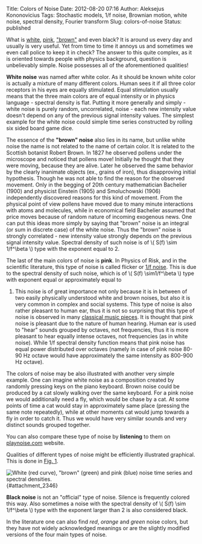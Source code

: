 Title: Colors of Noise
Date: 2012-08-20 07:16
Author: Aleksejus Kononovicius
Tags: Stochastic models, 1/f noise, Brownian motion, white noise, spectral density, Fourier transform
Slug: colors-of-noise
Status: published

What
is [white](/tag/white-noise),
[pink](/tag/1f-noise),
["brown"](/tag/brownian-motion) and even
black? It is around us every day and usually is very useful. Yet from
time to time it annoys us and sometimes we even call police to keep it
in check? The answer to this quite complex, as it is oriented towards
people with physics background, question is unbelievably simple. Noise
possesses all of the aforementioned
qualities!<!--more-->

**White noise** was named after white color. As it should be known white
color is actually a mixture of many different colors. Human sees it if
all three color receptors in his eyes are equally stimulated. Equal
stimulation usually means that the three main colors are of equal
intensity or in physics language - spectral density is flat. Putting it
more generally and simply - white noise is purely random, uncorrelated,
noise - each new intensity value doesn't depend on any of the previous
signal intensity values. The simplest example for the white noise could
simple time series constructed by rolling six sided board game dice.

The essence of the **"brown" noise** also lies in its name, but unlike
white noise the name is not related to the name of certain color. It is
related to the Scottish botanist Robert Brown. In 1827 he observed
pollens under the microscope and noticed that pollens move! Initially he
thought that they were moving, because they are alive. Later he observed
the same behavior by the clearly inanimate objects (ex., grains of
iron), thus disapproving initial hypothesis. Though he was not able to
find the reason for the observed movement. Only in the begging of 20th
century mathematician Bachelier (1900) and physicist Einstein (1905) and
Smoluchowski (1906) independently discovered reasons for this kind of
movement. From the physical point of view pollens have moved due to many
minute interactions with atoms and molecules, while in economical field
Bachelier assumed that price moves because of random nature of incoming
exogenous news. One can put this ideas more simply by saying that
"brown" noise is an integral (or sum in discrete case) of the white
noise. Thus the "brown" noise is strongly correlated - new intensity
value strongly depends on the previous signal intensity value. Spectral
density of such noise is of \\\(  S(f) \sim 1/f^\beta  \\\) type
with the exponent equal to 2.

The last of the main colors of noise is **pink**. In Physics of Risk,
and in the scientific literature, this type of noise is called flicker
or [1/f noise](/tag/1f-noise). This is due
to the spectral density of such noise, which is of \\\(  S(f) \sim1/f^\beta  \\\) type with exponent equal or approximately equal to
1. This noise is of great importance not only because it is in between
of two easily physically understood white and brown noises, but also it
is very common in complex and social systems. This type of noise is also
rather pleasant to human ear, thus it is not so surprising that this
type of noise is observed in many [classical music
pieces](/music-point-processes-and-1f-noise "Music, point processes and 1/f noise on Physics of Risk").
It is thought that pink noise is pleasant due to the nature of human
hearing. Human ear is used to "hear" sounds grouped by octaves, not
frequencies, thus it is more pleasant to hear equally intense octaves,
not frequencies (as in white noise). While 1/f spectral density function
means that pink noise has equal power distributed over octaves (namely
in case of pink noise 80-90 Hz octave would have approximately the same
intensity as 800-900 Hz octave).

The colors of noise may be also illustrated with another very simple
example. One can imagine white noise as a composition created by
randomly pressing keys on the piano keyboard. Brown noise could be
produced by a cat slowly walking over the same keyboard. For a pink
noise we would additionally need a fly, which would be chase by a cat.
At some points of time a cat would stay in approximately same place
(pressing the same note repeatedly), while at other moments cat would
jump towards a fly in order to catch it. Thus we would have very similar
sounds and very distinct sounds grouped together.

You can also compare these type of noise by **listening** to them on
[playnoise.com](http://playnoise.com/) website.

Qualities of different types of noise might be efficiently illustrated
graphical. This is done in [Fig. 1](#attachment_2346).

![White (red curve), "brown" (green) and pink (blue) noise time
series and spectral densities.](/uploads/2012/colors-of-noise.png "White (red curve), 'brown' (green) and pink (blue) noise time
series and spectral densities."){#attachment\_2346}

**Black noise** is not an "official" type of noise. Silence is
frequently colored this way. Also sometimes a noise with the spectral
density of \\\(  S(f) \sim 1/f^\beta  \\\) type with the exponent
larger than 2 is also considered black.

In the literature one can also find *red*, *orange* and *green* noise
colors, but they have not widely acknowledged meanings or are the
slightly modified versions of the four main types of noise.
